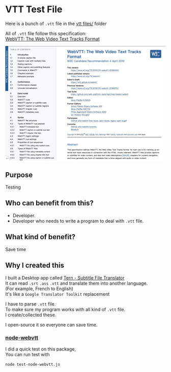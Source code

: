 # VTT Test File
Here is a bunch of `.vtt` file in the [vtt files/](https://github.com/1c7/vtt-test-file/tree/master/vtt%20files) folder     

All of `.vtt` file follow this specification:         
[WebVTT: The Web Video Text Tracks Format](https://www.w3.org/TR/webvtt1/)

![Spec Screenshot](./img/spec.jpg)

## Purpose
Testing

## Who can benefit from this?
* Developer.
* Developer who needs to write a program to deal with `.vtt` file.

## What kind of benefit?
Save time

## Why I created this
I built a Desktop app called [Tern - Subtitle File Translator](http://tern.1c7.me/)     
It can read `.srt` `.ass` `.vtt` and translate them into another language.  
(For example, French to English)     
It's like a `Google Translator Toolkit` replacement

I have to parse `.vtt` file.     
To make sure my program works with all kind of `.vtt` file.     
I create/collected these. 

I open-source it so everyone can save time.

### [node-webvtt](https://www.npmjs.com/package/node-webvtt)   
I did a quick test on this package,   
You can run test with  
```
node test-node-webvtt.js
```
